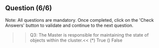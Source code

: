 ## Question (6/6)

Note: All questions are mandatory. Once completed, click on the 'Check Answers' button to validate and continue to the next question.

>>Q3: The Master is responsible for maintaining the state of objects within the cluster.<< 
(*) True
() False
